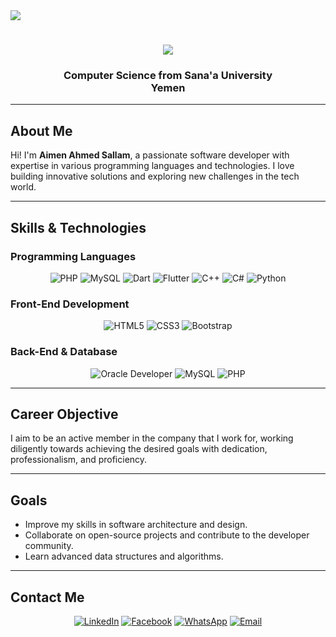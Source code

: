 <img src="https://user-images.githubusercontent.com/73097560/115834477-dbab4500-a447-11eb-908a-139a6edaec5c.gif">

<h1 align="center">
  <img src="https://readme-typing-svg.herokuapp.com?font=Righteous&size=36&color=FFFFFF&center=true&vCenter=true&width=500&height=100&duration=4000&lines=Hi+Everyone+👋;I'm+Aimen+Sallam" />
</h1>

<h3 align="center">
<b>Computer Science</b> <b> from Sana'a University </b><br>
        <b>Yemen</b></h3>

---

## About Me
Hi! I'm **Aimen Ahmed Sallam**, a passionate software developer with expertise in various programming languages and technologies. I love building innovative solutions and exploring new challenges in the tech world.

---

## Skills & Technologies
### Programming Languages
<div align="center">
  <img src="https://img.shields.io/badge/PHP-777BB4?style=for-the-badge&logo=php&logoColor=white" alt="PHP" />
  <img src="https://img.shields.io/badge/MySQL-4479A1?style=for-the-badge&logo=mysql&logoColor=white" alt="MySQL" />
  <img src="https://img.shields.io/badge/Dart-0175C2?style=for-the-badge&logo=dart&logoColor=white" alt="Dart" />
  <img src="https://img.shields.io/badge/Flutter-02569B?style=for-the-badge&logo=flutter&logoColor=white" alt="Flutter" />
  <img src="https://img.shields.io/badge/C++-00599C?style=for-the-badge&logo=cplusplus&logoColor=white" alt="C++" />
  <img src="https://img.shields.io/badge/C%23-239120?style=for-the-badge&logo=csharp&logoColor=white" alt="C#" />
  <img src="https://img.shields.io/badge/Python-3776AB?style=for-the-badge&logo=python&logoColor=white" alt="Python" />
</div>

### Front-End Development
<div align="center">
  <img src="https://img.shields.io/badge/HTML5-E34F26?style=for-the-badge&logo=html5&logoColor=white" alt="HTML5" />
  <img src="https://img.shields.io/badge/CSS3-1572B6?style=for-the-badge&logo=css3&logoColor=white" alt="CSS3" />
  <img src="https://img.shields.io/badge/Bootstrap-7952B3?style=for-the-badge&logo=bootstrap&logoColor=white" alt="Bootstrap" />
</div>

### Back-End & Database
<div align="center">
  <img src="https://img.shields.io/badge/Oracle-F80000?style=for-the-badge&logo=oracle&logoColor=white" alt="Oracle Developer" />
  <img src="https://img.shields.io/badge/MySQL-4479A1?style=for-the-badge&logo=mysql&logoColor=white" alt="MySQL" />
  <img src="https://img.shields.io/badge/PHP-777BB4?style=for-the-badge&logo=php&logoColor=white" alt="PHP" />
</div>

---

## Career Objective
I aim to be an active member in the company that I work for, working diligently towards achieving the desired goals with dedication, professionalism, and proficiency.

---

## Goals
- Improve my skills in software architecture and design.
- Collaborate on open-source projects and contribute to the developer community.
- Learn advanced data structures and algorithms.

---

## Contact Me
<div align="center">

[![LinkedIn](https://img.icons8.com/ios-filled/50/0A66C2/linkedin.png)](https://www.linkedin.com/in/aimen-sallam-508aa91b0?utm_source=share&utm_campaign=share_via&utm_content=profile&utm_medium=android_app)
[![Facebook](https://img.icons8.com/ios-filled/50/1877F2/facebook.png)](https://www.facebook.com/profile.php?id=100078509563859)
[![WhatsApp](https://img.icons8.com/ios-filled/50/25D366/whatsapp.png)](https://wa.me/967781666611)
[![Email](https://img.icons8.com/ios-filled/50/D14836/gmail.png)](mailto:ai.sallamwork@gmail.com)

</div>

